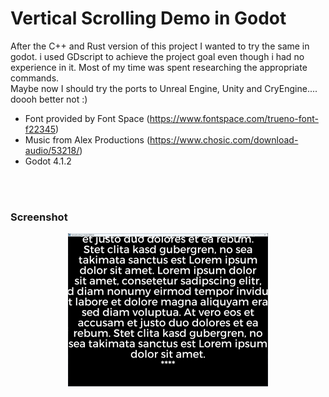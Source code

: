 # Vertical Scrolling Demo in Godot

After the C++ and Rust version of this project I wanted to try the same in godot. i used GDscript to achieve the project goal even though i had no experience in it. Most of my time was spent researching the appropriate commands.  
Maybe now I should try the ports to Unreal Engine, Unity and CryEngine.... doooh better not :)

- Font provided by Font Space (https://www.fontspace.com/trueno-font-f22345)
- Music from Alex Productions (https://www.chosic.com/download-audio/53218/)
- Godot 4.1.2
<br/>
<br/>

### Screenshot

<p align="center">
 <img src="https://raw.githubusercontent.com/gpietz/VerticalScrolling-GD/master/media/screenshot.png" />
</p>
